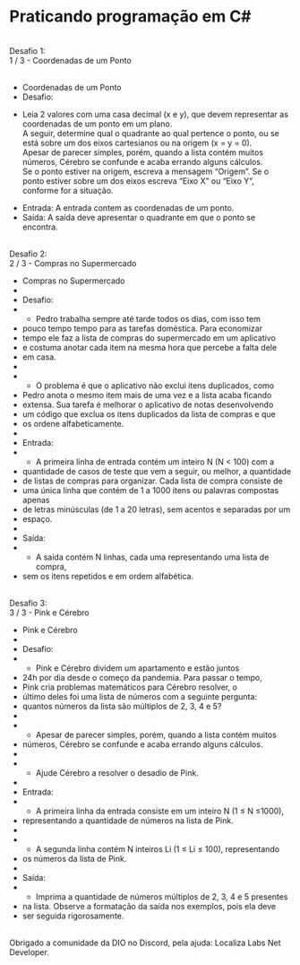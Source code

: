 # Praticando programação em C#
<br>
Desafio 1:<br>
1 / 3 - Coordenadas de um Ponto<br><br>

 * Coordenadas de um Ponto
 * Desafio:<br>
 - Leia 2 valores com uma casa decimal (x e y), que devem representar as coordenadas de um ponto em um plano.<br>
 A seguir, determine qual o quadrante ao qual pertence o ponto, ou se está sobre um dos eixos cartesianos ou na origem (x = y = 0).<br>
 Apesar de parecer simples, porém, quando a lista contém muitos números, Cérebro se confunde e acaba errando alguns cálculos.<br>
 Se o ponto estiver na origem, escreva a mensagem “Origem”. Se o ponto estiver sobre um dos eixos escreva “Eixo X” ou “Eixo Y”, conforme for a situação.<br>
 
 * Entrada: A entrada contem as coordenadas de um ponto.
 * Saída: A saída deve apresentar o quadrante em que o ponto se encontra.<br><br>

Desafio 2:<br>
2 / 3 - Compras no Supermercado<br>

 * Compras no Supermercado
 *
 * Desafio:
 * - Pedro trabalha sempre até tarde todos os dias, com isso tem 
 * pouco tempo tempo para as tarefas doméstica. Para economizar 
 * tempo ele faz a lista de compras do supermercado em um aplicativo 
 * e costuma anotar cada item na mesma hora que percebe a falta dele 
 * em casa.
 * 
 * - O problema é que o aplicativo não exclui itens duplicados, como 
 * Pedro anota o mesmo item mais de uma vez e a lista acaba ficando 
 * extensa. Sua tarefa é melhorar o aplicativo de notas desenvolvendo 
 * um código que exclua os itens duplicados da lista de compras e que 
 * os ordene alfabeticamente.
 * 
 * Entrada:
 * - A primeira linha de entrada contém um inteiro N (N < 100) com a 
 * quantidade de casos de teste que vem a seguir, ou melhor, a quantidade 
 * de listas de compras para organizar. Cada lista de compra consiste de 
 * uma única linha que contém de 1 a 1000 itens ou palavras compostas apenas 
 * de letras minúsculas (de 1 a 20 letras), sem acentos e separadas por um 
 * espaço.
 * 
 * Saída:
 * - A saída contém N linhas, cada uma representando uma lista de compra, 
 * sem os itens repetidos e em ordem alfabética.<br><br>

Desafio 3:<br>
3 / 3 - Pink e Cérebro<br>

 * Pink e Cérebro
 *
 * Desafio:
 * - Pink e Cérebro dividem um apartamento e estão juntos 
 * 24h por dia desde o começo da pandemia. Para passar o tempo, 
 * Pink cria problemas matemáticos para Cérebro resolver, o 
 * último deles foi uma lista de números com a seguinte pergunta: 
 * quantos números da lista são múltiplos de 2, 3, 4 e 5?
 * 
 * - Apesar de parecer simples, porém, quando a lista contém muitos 
 * números, Cérebro se confunde e acaba errando alguns cálculos.
 * 
 * - Ajude Cérebro a resolver o desadio de Pink.
 * 
 * Entrada:
 * - A primeira linha da entrada consiste em um inteiro N (1 ≤ N ≤1000), 
 * representando a quantidade de números na lista de Pink.
 * 
 * - A segunda linha contém N inteiros Li (1 ≤ Li ≤ 100), representando 
 * os números da lista de Pink.
 * 
 * Saída:
 * - Imprima a quantidade de números múltiplos de 2, 3, 4 e 5 presentes 
 * na lista. Observe a formatação da saída nos exemplos, pois ela deve 
 * ser seguida rigorosamente.<br><br>

Obrigado a comunidade da DIO no Discord, pela ajuda: Localiza Labs Net Developer.
